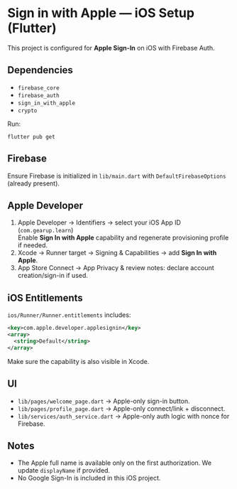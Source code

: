 # Sign in with Apple — iOS Setup (Flutter)

This project is configured for **Apple Sign-In** on iOS with Firebase Auth.

## Dependencies
- `firebase_core`
- `firebase_auth`
- `sign_in_with_apple`
- `crypto`

Run:
```
flutter pub get
```

## Firebase
Ensure Firebase is initialized in `lib/main.dart` with `DefaultFirebaseOptions` (already present).

## Apple Developer
1. Apple Developer → Identifiers → select your iOS App ID (`com.gearup.learn`)  
   Enable **Sign In with Apple** capability and regenerate provisioning profile if needed.
2. Xcode → Runner target → Signing & Capabilities → add **Sign In with Apple**.
3. App Store Connect → App Privacy & review notes: declare account creation/sign-in if used.

## iOS Entitlements
`ios/Runner/Runner.entitlements` includes:
```xml
<key>com.apple.developer.applesignin</key>
<array>
  <string>Default</string>
</array>
```
Make sure the capability is also visible in Xcode.

## UI
- `lib/pages/welcome_page.dart` → Apple-only sign-in button.
- `lib/pages/profile_page.dart` → Apple-only connect/link + disconnect.
- `lib/services/auth_service.dart` → Apple-only auth logic with nonce for Firebase.

## Notes
- The Apple full name is available only on the first authorization. We update `displayName` if provided.
- No Google Sign-In is included in this iOS project.
